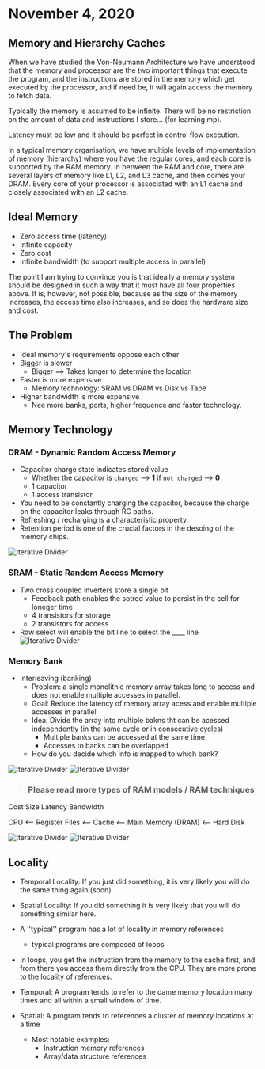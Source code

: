 # November 4, 2020

## Memory and Hierarchy Caches
When we have studied the Von-Neumann Architecture we have understood that the memory and processor are the two important things that execute the program, and the instructions are stored in the memory which get executed by the processor, and if need be, it will again access the memory to fetch data.

Typically the memory is assumed to be infinite. There will be no restriction on the amount of data and instructions I store... (for learning mp).

Latency must be low and it should be perfect in control flow execution.

In a typical memory organisation, we have multiple levels of implementation of memory (hierarchy) where you have the regular cores, and each core is supported by the RAM memory. In between the RAM and core, there are several layers of memory like L1, L2, and L3 cache, and then comes your DRAM. Every core of your processor is associated with an L1 cache and closely associated with an L2 cache.

## Ideal Memory
- Zero access time (latency)
- Infinite capacity
- Zero cost
- Infinite bandwidth (to support multiple access in parallel)

The point I am trying to convince you is that ideally a memory system should be designed in such a way that it must have all four properties above. It is, however, not possible, because as the size of the memory increases, the access time also increases, and so does the hardware size and cost. 

## The Problem
- Ideal memory's requirements oppose each other
- Bigger is slower
	- Bigger ==> Takes longer to determine the location
- Faster is more expensive
	- Memory technology: SRAM vs DRAM vs Disk vs Tape
- Higher bandwidth is more expensive 
	- Nee more banks, ports, higher frequence and faster technology.


## Memory Technology

### DRAM - Dynamic Random Access Memory
- Capacitor charge state indicates stored value
	- Whether the capacitor is `charged` --> **1** if `not charged` --> **0** 
	- 1 capacitor
	- 1 access transistor
- You need to be constantly charging the capacitor, because the charge on the capacitor leaks through RC paths.
- Refreshing / recharging is a characteristic property.
- Retention period is one of the crucial factors in the desoing of the memory chips.

![Iterative Divider](./static/nov-4/10-38-42.png)

### SRAM - Static Random Access Memory
- Two cross coupled inverters store a single bit
	- Feedback path enables the sotred value to persist in the cell for loneger time
	- 4 transistors for storage
	- 2 transistors for access
- Row select will enable the bit line to select the ____ line
![Iterative Divider](./static/nov-4/10-41-30.png)

### Memory Bank 
- Interleaving (banking)
	- Problem: a single monolithic memory array takes long to access and does not enable multiple accesses in parallel.
	- Goal: Reduce the latency of memory array acess and enable multiple accesses in parallel
	- Idea: Divide the array into multiple bakns tht can be acessed independently (in the same cycle or in consecutive cycles)
		- Multiple banks can be accessed at the same time
		- Accesses to banks can be overlapped
	- How do you decide which info is mapped to which bank?

![Iterative Divider](./static/nov-4/10-44-52.png)
![Iterative Divider](./static/nov-4/10-47-24.png)


> ### Please read more types of RAM models / RAM techniques

Cost 
Size
Latency
Bandwidth

CPU <-- Register Files <-- Cache <-- Main Memory (DRAM) <-- Hard Disk

![Iterative Divider](./static/nov-4/10-50-34.png)
![Iterative Divider](./static/nov-4/10-54-41.png)


## Locality

- Temporal Locality: If you just did something, it is very likely  you will do the same thing again (soon)
- Spatial Locality: If you did something it is very likely that you will do something similar here.

- A ''typical'' program has a lot of locality in memory references
	- typical programs are composed of loops 
- In loops, you get the instruction from the memory to the cache first, and from there you access them directly from the CPU. They are more prone to the locality of references.
- Temporal: A program tends to refer to the dame memory location many times and all within a small window of time. 
- Spatial: A program tends to references a cluster of memory locations at a time
	- Most notable examples:
		- Instruction memory references
		- Array/data structure references
